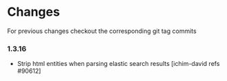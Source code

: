 # Changes
For previous changes checkout the corresponding git tag commits
### 1.3.16

 * Strip html entities when parsing elastic search results
   [ichim-david refs #90612]